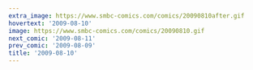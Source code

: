```yaml
---
extra_image: https://www.smbc-comics.com/comics/20090810after.gif
hovertext: '2009-08-10'
image: https://www.smbc-comics.com/comics/20090810.gif
next_comic: '2009-08-11'
prev_comic: '2009-08-09'
title: '2009-08-10'
---
```


